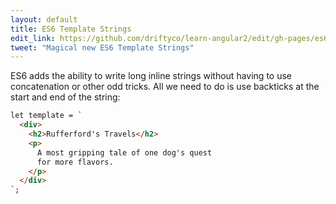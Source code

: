 ```yaml
---
layout: default
title: ES6 Template Strings
edit_link: https://github.com/driftyco/learn-angular2/edit/gh-pages/es6/classes/index.md
tweet: "Magical new ES6 Template Strings"
---
```


ES6 adds the ability to write long inline strings without having to use concatenation or other odd tricks. All we need to do is use backticks at the start and end of the string:

```html
let template = `
  <div>
    <h2>Rufferford's Travels</h2>
    <p>
      A most gripping tale of one dog's quest
      for more flavors.
    </p>
  </div>
`;
```
